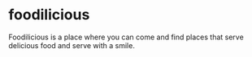# foodilicious
Foodilicious is a place where you can come and find places that serve delicious food and serve with a smile. 
